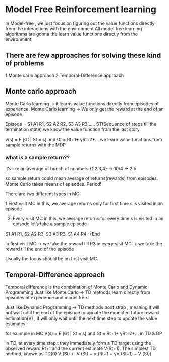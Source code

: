 # Model Free Reinforcement learning 

In Model-free , we just focus on figuring out the value functions directly from the interactions with the environment
All model free learning algorithms are gonna the learn value functions directly from the environment.


## There are few approaches for solving these kind of problems

1.Monte carlo approach
2.Temporal-Difference approach

## Monte carlo approach

Monte Carlo learning → it learns value functions directly from episodes of experience.
Monte Carlo learning → We only get the reward at the end of an episode

Episode = S1 A1 R1, S2 A2 R2, S3 A3 R3…… ST(Sequence of steps till the termination state)
we know the value function from the last story.

v(s) = E [Gt | St = s] and Gt = Rt+1+ γRt+2+…
we learn value functions from sample returns with the MDP

### what is a sample return??

it’s like an average of bunch of numbers
{1,2,3,4} → 10/4 → 2.5

so sample return could mean average of returns(rewards) from episodes.
Monte Carlo takes means of episodes. Period!

There are two different types in MC

1.First visit MC
in this, we average returns only for first time s is visited in an episode

2. Every visit MC
in this, we average returns for every time s is visited in an episode
let’s take a sample episode

S1 A1 R1, S2 A2 R3, S3 A3 R3, S1 A4 R4 →End

in first visit MC → we take the reward till R3
in every visit MC → we take the reward till the end of the episode

Usually the focus should be on first visit MC.



## Temporal-Difference approach

Temporal difference is the combination of Monte Carlo and Dynamic Programming
Just like Monte Carlo → TD methods learn directly from episodes of experience and model free.

Just like Dynamic Programming → TD methods boot strap , meaning it will not wait until the end of the episode to update the expected future reward estimation(V) , it will only wait until the next time step to update the value estimates.

for example
in MC
V(s) = E [Gt | St = s] and Gt = Rt+1+ γRt+2+…
in TD & DP

in TD, at every time step t they immediately form a TD target using the observed reward Rt+1 and the current estimate V(St+1).
The simplest TD method, known as TD(0)
V (St) ← V (St) + α (Rt+1 + γV (St+1) − V (St))
